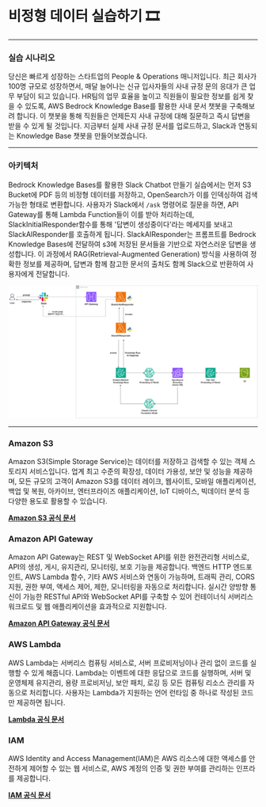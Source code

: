 # 비정형 데이터 실습하기 🎞️

---

### 실습 시나리오
당신은 빠르게 성장하는 스타트업의 People & Operations 매니저입니다. 최근 회사가 100명 규모로 성장하면서, 매달 늘어나는 신규 입사자들의 사내 규정 문의 응대가 큰 업무 부담이 되고 있습니다. HR팀의 업무 효율을 높이고 직원들이 필요한 정보를 쉽게 찾을 수 있도록, AWS Bedrock Knowledge Base를 활용한 사내 문서 챗봇을 구축해보려 합니다. 이 챗봇을 통해 직원들은 언제든지 사내 규정에 대해 질문하고 즉시 답변을 받을 수 있게 될 것입니다. 지금부터 실제 사내 규정 문서를 업로드하고, Slack과 연동되는 Knowledge Base 챗봇을 만들어보겠습니다.

---


### 아키텍처
Bedrock Knowledge Bases를 활용한 Slack Chatbot 만들기 실습에서는 먼저 S3 Bucket에 PDF 등의 비정형 데이터를 저장하고, OpenSearch가 이를 인덱싱하여 검색 가능한 형태로 변환합니다. 사용자가 Slack에서 `/ask` 명령어로 질문을 하면, API Gateway를 통해 Lambda Function들이 이를 받아 처리하는데, SlackInitialResponder함수를 통해 '답변이 생성중이다'라는 메세지를 보내고 SlackAIResponder를 호출하게 됩니다. SlackAIResponder는 프롬프트를 Bedrock Knowledge Bases에 전달하여 s3에 저장된 문서들을 기반으로 자연스러운 답변을 생성합니다. 이 과정에서 RAG(Retrieval-Augmented Generation) 방식을 사용하여 정확한 정보를 제공하며, 답변과 함께 참고한 문서의 출처도 함께 Slack으로 반환하여 사용자에게 전달합니다.

![architecture](img/AUSG_Architecture_fin2.png)

---

### Amazon S3
Amazon S3(Simple Storage Service)는 데이터를 저장하고 검색할 수 있는 객체 스토리지 서비스입니다. 업계 최고 수준의 확장성, 데이터 가용성, 보안 및 성능을 제공하며, 모든 규모의 고객이 Amazon S3를 데이터 레이크, 웹사이트, 모바일 애플리케이션, 백업 및 복원, 아카이브, 엔터프라이즈 애플리케이션, IoT 디바이스, 빅데이터 분석 등 다양한 용도로 활용할 수 있습니다.

[**Amazon S3 공식 문서**](https://docs.aws.amazon.com/ko_kr/AmazonS3/latest/userguide/Welcome.html)


### Amazon API Gateway
Amazon API Gateway는 REST 및 WebSocket API를 위한 완전관리형 서비스로, API의 생성, 게시, 유지관리, 모니터링, 보호 기능을 제공합니다. 백엔드 HTTP 엔드포인트, AWS Lambda 함수, 기타 AWS 서비스와 연동이 가능하며, 트래픽 관리, CORS 지원, 권한 부여, 액세스 제어, 제한, 모니터링을 자동으로 처리합니다. 실시간 양방향 통신이 가능한 RESTful API와 WebSocket API를 구축할 수 있어 컨테이너식 서버리스 워크로드 및 웹 애플리케이션을 효과적으로 지원합니다.

[**Amazon API Gateway 공식 문서**](https://docs.aws.amazon.com/ko_kr/apigateway/latest/developerguide/welcome.html)


### AWS Lambda
AWS Lambda는 서버리스 컴퓨팅 서비스로, 서버 프로비저닝이나 관리 없이 코드를 실행할 수 있게 해줍니다. Lambda는 이벤트에 대한 응답으로 코드를 실행하며, 서버 및 운영체제 유지관리, 용량 프로비저닝, 보안 패치, 로깅 등 모든 컴퓨팅 리소스 관리를 자동으로 처리합니다. 사용자는 Lambda가 지원하는 언어 런타임 중 하나로 작성된 코드만 제공하면 됩니다.

[**Lambda 공식 문서**](https://docs.aws.amazon.com/ko_kr/lambda/latest/dg/welcome.html)


### IAM
AWS Identity and Access Management(IAM)은 AWS 리소스에 대한 액세스를 안전하게 제어할 수 있는 웹 서비스로, AWS 계정의 인증 및 권한 부여를 관리하는 인프라를 제공합니다.

[**IAM 공식 문서**](https://docs.aws.amazon.com/ko_kr/IAM/latest/UserGuide/introduction.html)

